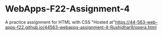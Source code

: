 # WebApps-F22-Assignment-4
A practice assignment for HTML with CSS
"Hosted at"https://44-563-web-apps-f22.github.io/44563-webapps-assignment-4-Rushidhar9/opera.html
